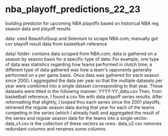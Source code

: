 # nba_playoff_predictions_22_23
building predictor for upcoming NBA playoffs based on historical NBA reg season data and playoff results

data: used BeautifulSoup and Selenium to scrape NBA.com; manually got csv playoff result data from basketball-reference

data/ folder: contains data scraped from NBA.com; data is gathered on a season by season basis for a specific type of data. For example, one type of data was statistics regarding how teams performed in clutch time; a different type of data gathered was how a team's opponents generally performed on a per game basis. Once data was gathered for each season since 2000, I aggregated the data per year so that the multiple datasets per year were combined into a single dataset corresponding to that year. These datasets were titled in the following manner: YYYY-YY_data.csv Then, from basketball reference, I found a csv file with data playoff series results. After reformatting that slightly, I looped thru each series since the 2001 playoffs, retrieved the regular season data during that year for each of the teams competing in the series (which I already had) and aggregated the result of the series and regular season data for the teams into a single vector. data_v1.csv is the collection of these vectors as rows. data_v2.csv removes redundant columns and renames some columns.
